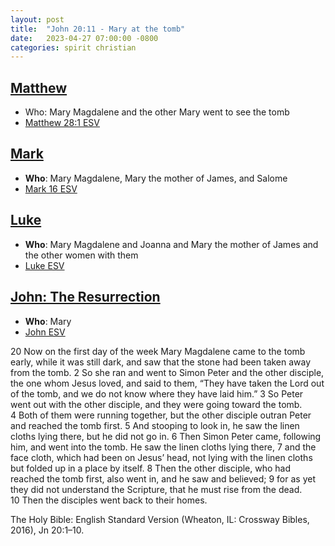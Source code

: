 ```yaml
---
layout: post
title:  "John 20:11 - Mary at the tomb"
date:   2023-04-27 07:00:00 -0800
categories: spirit christian
---
```


## [Matthew](https://app.logos.com/books/LLS%3A1.0.710/references/bible%2Besv.61.28.1)

- Who: Mary Magdalene and the other Mary went to see the tomb
- [Matthew 28:1 ESV](https://app.logos.com/books/LLS%3A1.0.710/references/bible%2Besv.61.28.1)

## [Mark](https://www.biblegateway.com/passage/?search=Mark%2016&version=CEB)

- **Who**: Mary Magdalene, Mary the mother of James, and Salome
- [Mark 16 ESV](https://www.biblegateway.com/passage/?search=Mark%2016&version=CEB)
  
  
## [Luke](https://app.logos.com/books/LLS%3A1.0.710/references/bible%2Besv.63.23.56)

- **Who**: Mary Magdalene and Joanna and Mary the mother of James and the other women with them
- [Luke ESV](https://app.logos.com/books/LLS%3A1.0.710/references/bible%2Besv.63.23.56)


## [John: The Resurrection](https://app.logos.com/books/LLS%3A1.0.710/references/bible%2Besv.64.20.1)

- **Who**: Mary
- [John ESV](https://app.logos.com/books/LLS%3A1.0.710/references/bible%2Besv.64.20.1)

20 Now on the first day of the week Mary Magdalene came to the tomb early, while it was still dark, and saw that the stone had been taken away from the tomb. 2 So she ran and went to Simon Peter and the other disciple, the one whom Jesus loved, and said to them, “They have taken the Lord out of the tomb, and we do not know where they have laid him.” 3 So Peter went out with the other disciple, and they were going toward the tomb. 4 Both of them were running together, but the other disciple outran Peter and reached the tomb first. 5 And stooping to look in, he saw the linen cloths lying there, but he did not go in. 6 Then Simon Peter came, following him, and went into the tomb. He saw the linen cloths lying there, 7 and the face cloth, which had been on Jesus’ head, not lying with the linen cloths but folded up in a place by itself. 8 Then the other disciple, who had reached the tomb first, also went in, and he saw and believed; 9 for as yet they did not understand the Scripture, that he must rise from the dead. 10 Then the disciples went back to their homes. 

The Holy Bible: English Standard Version (Wheaton, IL: Crossway Bibles, 2016), Jn 20:1–10.